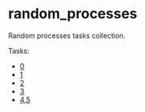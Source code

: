 # random_processes
Random processes tasks collection.

Tasks:
- [0](./0/README.md)
- [1](./1/README.md)
- [2](./2/README.md)
- [3](./3/report.md)
- [4,5](./4/report.md)